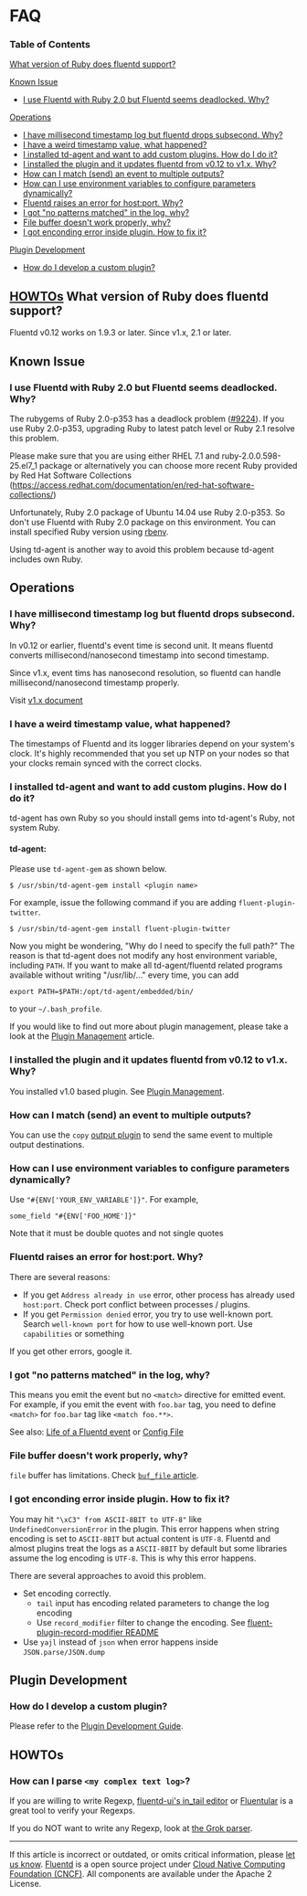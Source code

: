 


FAQ
===


### Table of Contents

[What version of Ruby does fluentd
support?](#what-version-of-ruby-does-fluentd-support?)

[Known Issue](#known-issue)

-   [I use Fluentd with Ruby 2.0 but Fluentd seems deadlocked.
    Why?](#i-use-fluentd-with-ruby-2.0-but-fluentd-seems-deadlocked.-why?)

[Operations](#operations)

-   [I have millisecond timestamp log but fluentd drops subsecond.
    Why?](#i-have-millisecond-timestamp-log-but-fluentd-drops-subsecond.-why?)
-   [I have a weird timestamp value, what
    happened?](#i-have-a-weird-timestamp-value,-what-happened?)
-   [I installed td-agent and want to add custom plugins. How do I do
    it?](#i-installed-td-agent-and-want-to-add-custom-plugins.-how-do-i-do-it?)
-   [I installed the plugin and it updates fluentd from v0.12 to v1.x.
    Why?](#i-installed-the-plugin-and-it-updates-fluentd-from-v0.12-to-v1.x.-why?)
-   [How can I match (send) an event to multiple
    outputs?](#how-can-i-match-(send)-an-event-to-multiple-outputs?)
-   [How can I use environment variables to configure parameters
    dynamically?](#how-can-i-use-environment-variables-to-configure-parameters-dynamically?)
-   [Fluentd raises an error for host:port.
    Why?](#fluentd-raises-an-error-for-host:port.-why?)
-   [I got "no patterns matched" in the log,
    why?](#i-got-%E2%80%9Cno-patterns-matched%E2%80%9D-in-the-log,-why?)
-   [File buffer doesn't work properly,
    why?](#file-buffer-doesn%E2%80%99t-work-properly,-why?)
-   [I got enconding error inside plugin. How to fix
    it?](#i-got-enconding-error-inside-plugin.-how-to-fix-it?)

[Plugin Development](#plugin-development)

-   [How do I develop a custom
    plugin?](#how-do-i-develop-a-custom-plugin?)

[HOWTOs](#howtos)
What version of Ruby does fluentd support?
------------------------------------------

Fluentd v0.12 works on 1.9.3 or later. Since v1.x, 2.1 or later.

Known Issue
-----------

### I use Fluentd with Ruby 2.0 but Fluentd seems deadlocked. Why?

The rubygems of Ruby 2.0-p353 has a deadlock problem
([\#9224](https://bugs.ruby-lang.org/issues/9224)). If you use Ruby
2.0-p353, upgrading Ruby to latest patch level or Ruby 2.1 resolve this
problem.

Please make sure that you are using either RHEL 7.1 and
ruby-2.0.0.598-25.el7\_1 package or alternatively you can choose more
recent Ruby provided by Red Hat Software Collections
(https://access.redhat.com/documentation/en/red-hat-software-collections/)

Unfortunately, Ruby 2.0 package of Ubuntu 14.04 use Ruby 2.0-p353. So
don't use Fluentd with Ruby 2.0 package on this environment. You can
install specified Ruby version using
[rbenv](https://github.com/sstephenson/rbenv).

Using td-agent is another way to avoid this problem because td-agent
includes own Ruby.

Operations
----------

### I have millisecond timestamp log but fluentd drops subsecond. Why?

In v0.12 or earlier, fluentd's event time is second unit. It means
fluentd converts millisecond/nanosecond timestamp into second timestamp.

Since v1.x, event tims has nanosecond resolution, so fluentd can handle
millisecond/nanosecond timestamp properly.

Visit [v1.x document](https://docs.fluentd.org/v1.0/articles/quickstart)

### I have a weird timestamp value, what happened?

The timestamps of Fluentd and its logger libraries depend on your
system's clock. It's highly recommended that you set up NTP on your
nodes so that your clocks remain synced with the correct clocks.

### I installed td-agent and want to add custom plugins. How do I do it?

td-agent has own Ruby so you should install gems into td-agent's Ruby,
not system Ruby.

#### td-agent:

Please use `td-agent-gem` as shown below.

``` {.CodeRay}
$ /usr/sbin/td-agent-gem install <plugin name>
```

For example, issue the following command if you are adding
`fluent-plugin-twitter`.

``` {.CodeRay}
$ /usr/sbin/td-agent-gem install fluent-plugin-twitter
```

Now you might be wondering, "Why do I need to specify the full path?"
The reason is that td-agent does not modify any host environment
variable, including `PATH`. If you want to make all td-agent/fluentd
related programs available without writing "/usr/lib/..." every time,
you can add

``` {.CodeRay}
export PATH=$PATH:/opt/td-agent/embedded/bin/
```

to your `~/.bash_profile`.

If you would like to find out more about plugin management, please take
a look at the [Plugin Management](/articles/plugin-management) article.

### I installed the plugin and it updates fluentd from v0.12 to v1.x. Why?

You installed v1.0 based plugin. See [Plugin
Management](/articles/plugin-management#plugin-version-management).

### How can I match (send) an event to multiple outputs?

You can use the `copy` [output plugin](/articles/out_copy) to send the
same event to multiple output destinations.

### How can I use environment variables to configure parameters dynamically?

Use `"#{ENV['YOUR_ENV_VARIABLE']}"`. For example,

``` {.CodeRay}
some_field "#{ENV['FOO_HOME']}"
```

Note that it must be double quotes and not single quotes

### Fluentd raises an error for host:port. Why?

There are several reasons:

-   If you get `Address already in use` error, other process has already
    used `host:port`. Check port conflict between processes / plugins.
-   If you get `Permission denied` error, you try to use well-known
    port. Search `well-known port` for how to use well-known port. Use
    `capabilities` or something

If you get other errors, google it.

### I got "no patterns matched" in the log, why?

This means you emit the event but no `<match>` directive for emitted
event. For example, if you emit the event with `foo.bar` tag, you need
to define `<match>` for `foo.bar` tag like `<match foo.**>`.

See also: [Life of a Fluentd event](life-of-a-fluentd-event) or [Config
File](config-file)

### File buffer doesn't work properly, why?

`file` buffer has limitations. Check [`buf_file`
article](buf_file#limitation).

### I got enconding error inside plugin. How to fix it?

You may hit `"\xC3" from ASCII-8BIT to UTF-8"` like
`UndefinedConversionError` in the plugin. This error happens when string
encoding is set to `ASCII-8BIT` but actual content is `UTF-8`. Fluentd
and almost plugins treat the logs as a `ASCII-8BIT` by default but some
libraries assume the log encoding is `UTF-8`. This is why this error
happens.

There are several approaches to avoid this problem.

-   Set encoding correctly.
    -   `tail` input has encoding related parameters to change the log
        encoding
    -   Use `record_modifier` filter to change the encoding. See
        [fluent-plugin-record-modifier
        README](https://github.com/repeatedly/fluent-plugin-record-modifier#char_encoding)
-   Use `yajl` instead of `json` when error happens inside
    `JSON.parse/JSON.dump`

Plugin Development
------------------

### How do I develop a custom plugin?

Please refer to the [Plugin Development
Guide](http://docs.fluentd.org/articles/plugin-development).

HOWTOs
------

### How can I parse `<my complex text log>`?

If you are willing to write Regexp, [fluentd-ui's in\_tail
editor](/articles/fluentd-ui#intail-setting) or
[Fluentular](http://fluentular.herokuapp.com) is a great tool to verify
your Regexps.

If you do NOT want to write any Regexp, look at [the Grok
parser](https://github.com/kiyoto/fluent-plugin-grok-parser).


------------------------------------------------------------------------

If this article is incorrect or outdated, or omits critical information,
please [let us
know](https://github.com/fluent/fluentd-docs/issues?state=open).
[Fluentd](http://www.fluentd.org/) is a open source project under [Cloud
Native Computing Foundation (CNCF)](https://cncf.io/). All components
are available under the Apache 2 License.
